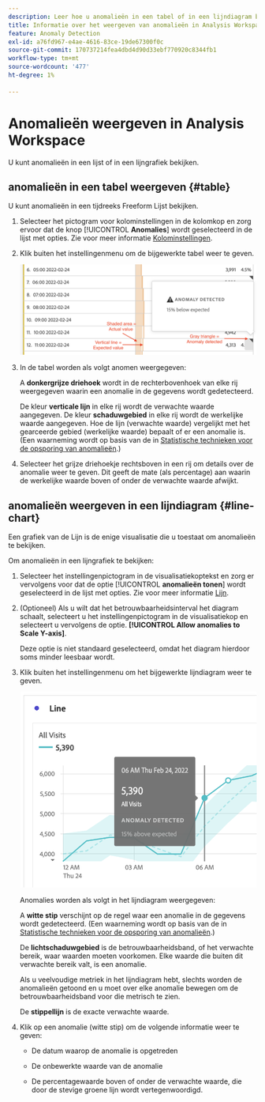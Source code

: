 ```yaml
---
description: Leer hoe u anomalieën in een tabel of in een lijndiagram bekijkt.
title: Informatie over het weergeven van anomalieën in Analysis Workspace
feature: Anomaly Detection
exl-id: a76fd967-e4ae-4616-83ce-19de67300f0c
source-git-commit: 170737214fea4dbd4d90d33ebf770920c8344fb1
workflow-type: tm+mt
source-wordcount: '477'
ht-degree: 1%

---
```


# Anomalieën weergeven in Analysis Workspace

U kunt anomalieën in een lijst of in een lijngrafiek bekijken.

## anomalieën in een tabel weergeven {#table}

U kunt anomalieën in een tijdreeks Freeform Lijst bekijken.

1. Selecteer het pictogram voor kolominstellingen in de kolomkop en zorg ervoor dat de knop [!UICONTROL **Anomalies**] wordt geselecteerd in de lijst met opties. Zie voor meer informatie [Kolominstellingen](/help/analysis-workspace/visualizations/freeform-table/column-row-settings/column-settings.md).

1. Klik buiten het instellingenmenu om de bijgewerkte tabel weer te geven.

   ![Een anomaliedetectiedetectie die 15% lager ligt dan verwacht.](assets/anomaly_detected.png)

1. In de tabel worden als volgt anomen weergegeven:

   A **donkergrijze driehoek** wordt in de rechterbovenhoek van elke rij weergegeven waarin een anomalie in de gegevens wordt gedetecteerd.

   De kleur **verticale lijn** in elke rij wordt de verwachte waarde aangegeven. De kleur **schaduwgebied** in elke rij wordt de werkelijke waarde aangegeven. Hoe de lijn (verwachte waarde) vergelijkt met het gearceerde gebied (werkelijke waarde) bepaalt of er een anomalie is. (Een waarneming wordt op basis van de in [Statistische technieken voor de opsporing van anomalieën](/help/analysis-workspace/c-anomaly-detection/statistics-anomaly-detection.md).)

1. Selecteer het grijze driehoekje rechtsboven in een rij om details over de anomalie weer te geven. Dit geeft de mate (als percentage) aan waarin de werkelijke waarde boven of onder de verwachte waarde afwijkt.

## anomalieën weergeven in een lijndiagram {#line-chart}

Een grafiek van de Lijn is de enige visualisatie die u toestaat om anomalieën te bekijken.

Om anomalieën in een lijngrafiek te bekijken:

1. Selecteer het instellingenpictogram in de visualisatiekoptekst en zorg er vervolgens voor dat de optie [!UICONTROL **anomalieën tonen**] wordt geselecteerd in de lijst met opties. Zie voor meer informatie [Lijn](/help/analysis-workspace/visualizations/line.md).

1. (Optioneel) Als u wilt dat het betrouwbaarheidsinterval het diagram schaalt, selecteert u het instellingenpictogram in de visualisatiekop en selecteert u vervolgens de optie. **[!UICONTROL Allow anomalies to Scale Y-axis]**.

   Deze optie is niet standaard geselecteerd, omdat het diagram hierdoor soms minder leesbaar wordt.

1. Klik buiten het instellingenmenu om het bijgewerkte lijndiagram weer te geven.

   ![Een lijngrafiek met een anomalie ontdekt bericht die op 15% hierboven verwacht wijst.](assets/anomaly_linechart.png)

   Anomalies worden als volgt in het lijndiagram weergegeven:

   A **witte stip** verschijnt op de regel waar een anomalie in de gegevens wordt gedetecteerd. (Een waarneming wordt op basis van de in [Statistische technieken voor de opsporing van anomalieën](/help/analysis-workspace/c-anomaly-detection/statistics-anomaly-detection.md).)

   De **lichtschaduwgebied** is de betrouwbaarheidsband, of het verwachte bereik, waar waarden moeten voorkomen. Elke waarde die buiten dit verwachte bereik valt, is een anomalie.

   Als u veelvoudige metriek in het lijndiagram hebt, slechts worden de anomalieën getoond en u moet over elke anomalie bewegen om de betrouwbaarheidsband voor die metrisch te zien.

   De **stippellijn** is de exacte verwachte waarde.

1. Klik op een anomalie (witte stip) om de volgende informatie weer te geven:

   * De datum waarop de anomalie is opgetreden

   * De onbewerkte waarde van de anomalie

   * De percentagewaarde boven of onder de verwachte waarde, die door de stevige groene lijn wordt vertegenwoordigd.

